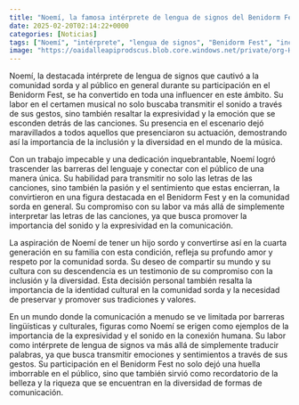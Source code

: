 ```yaml
---
title: "Noemí, la famosa intérprete de lengua de signos del Benidorm Fest - 'Me haría mucha ilusión tener un hijo sordo. Sería la cuarta generación en mi la familia'"
date: 2025-02-20T02:14:22+0000
categories: [Noticias]
tags: ["Noemí", "intérprete", "lengua de signos", "Benidorm Fest", "inclusión", "diversidad", "comunidad sorda."]
image: "https://oaidalleapiprodscus.blob.core.windows.net/private/org-HKmKxpuNw3Y88lm4EBrIPq0n/user-ZwiCXOggLL8ZNNKE2g7rXFmV/img-088uKJaijhu9GFJq2CxHaeXc.png?st=2025-02-20T01%3A14%3A21Z&se=2025-02-20T03%3A14%3A21Z&sp=r&sv=2024-08-04&sr=b&rscd=inline&rsct=image/png&skoid=d505667d-d6c1-4a0a-bac7-5c84a87759f8&sktid=a48cca56-e6da-484e-a814-9c849652bcb3&skt=2025-02-20T00%3A27%3A08Z&ske=2025-02-21T00%3A27%3A08Z&sks=b&skv=2024-08-04&sig=duHMs9qWCa/T0Wr9ExwaOVBF7Yk60IFDxQpdp2l3kJ0%3D"
---
```


Noemí, la destacada intérprete de lengua de signos que cautivó a la comunidad sorda y al público en general durante su participación en el Benidorm Fest, se ha convertido en toda una influencer en este ámbito. Su labor en el certamen musical no solo buscaba transmitir el sonido a través de sus gestos, sino también resaltar la expresividad y la emoción que se esconden detrás de las canciones. Su presencia en el escenario dejó maravillados a todos aquellos que presenciaron su actuación, demostrando así la importancia de la inclusión y la diversidad en el mundo de la música.

Con un trabajo impecable y una dedicación inquebrantable, Noemí logró trascender las barreras del lenguaje y conectar con el público de una manera única. Su habilidad para transmitir no solo las letras de las canciones, sino también la pasión y el sentimiento que estas encierran, la convirtieron en una figura destacada en el Benidorm Fest y en la comunidad sorda en general. Su compromiso con su labor va más allá de simplemente interpretar las letras de las canciones, ya que busca promover la importancia del sonido y la expresividad en la comunicación.

La aspiración de Noemí de tener un hijo sordo y convertirse así en la cuarta generación en su familia con esta condición, refleja su profundo amor y respeto por la comunidad sorda. Su deseo de compartir su mundo y su cultura con su descendencia es un testimonio de su compromiso con la inclusión y la diversidad. Esta decisión personal también resalta la importancia de la identidad cultural en la comunidad sorda y la necesidad de preservar y promover sus tradiciones y valores.

En un mundo donde la comunicación a menudo se ve limitada por barreras lingüísticas y culturales, figuras como Noemí se erigen como ejemplos de la importancia de la expresividad y el sonido en la conexión humana. Su labor como intérprete de lengua de signos va más allá de simplemente traducir palabras, ya que busca transmitir emociones y sentimientos a través de sus gestos. Su participación en el Benidorm Fest no solo dejó una huella imborrable en el público, sino que también sirvió como recordatorio de la belleza y la riqueza que se encuentran en la diversidad de formas de comunicación.
    
